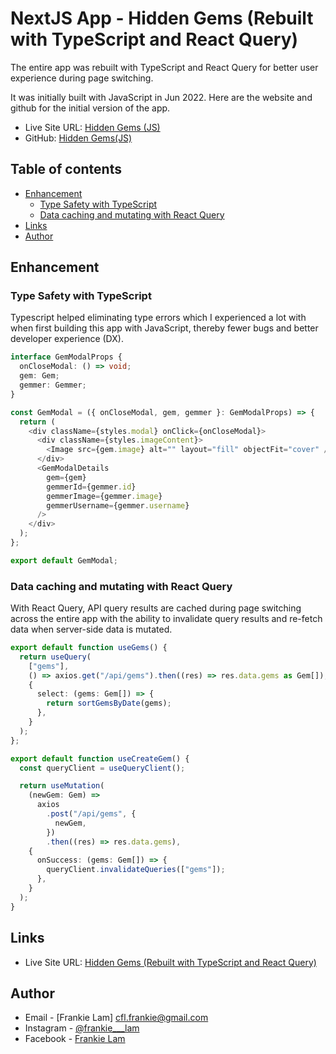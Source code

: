 # NextJS App - Hidden Gems (Rebuilt with TypeScript and React Query)
The entire app was rebuilt with TypeScript and React Query for better user experience during page switching. 

It was initially built with JavaScript in Jun 2022. Here are the website and github for the initial version of the app.
- Live Site URL: [Hidden Gems (JS)](https://hiddengems.vercel.app/)
- GitHub: [Hidden Gems(JS)](https://github.com/frankiecflam/next-hidden-gems)


## Table of contents

- [Enhancement](#enhancement)
  - [Type Safety with TypeScript](#type-safety-with-typescript)
  - [Data caching and mutating with React Query](#data-caching-and-mutating-with-react-query)
- [Links](#Links)
- [Author](#author)

## Enhancement

### Type Safety with TypeScript
Typescript helped eliminating type errors which I experienced a lot with when first building this app with JavaScript, thereby fewer bugs and better developer experience (DX).


```ts
interface GemModalProps {
  onCloseModal: () => void;
  gem: Gem;
  gemmer: Gemmer;
}

const GemModal = ({ onCloseModal, gem, gemmer }: GemModalProps) => {
  return (
    <div className={styles.modal} onClick={onCloseModal}>
      <div className={styles.imageContent}>
        <Image src={gem.image} alt="" layout="fill" objectFit="cover" />
      </div>
      <GemModalDetails
        gem={gem}
        gemmerId={gemmer.id}
        gemmerImage={gemmer.image}
        gemmerUsername={gemmer.username}
      />
    </div>
  );
};

export default GemModal;
```

### Data caching and mutating with React Query

With React Query, API query results are cached during page switching across the entire app with the ability to invalidate query results and re-fetch data when server-side data is mutated.

```ts
export default function useGems() {
  return useQuery(
    ["gems"],
    () => axios.get("/api/gems").then((res) => res.data.gems as Gem[]),
    {
      select: (gems: Gem[]) => {
        return sortGemsByDate(gems);
      },
    }
  );
};

export default function useCreateGem() {
  const queryClient = useQueryClient();

  return useMutation(
    (newGem: Gem) =>
      axios
        .post("/api/gems", {
          newGem,
        })
        .then((res) => res.data.gems),
    {
      onSuccess: (gems: Gem[]) => {
        queryClient.invalidateQueries(["gems"]);
      },
    }
  );
}
```

## Links
- Live Site URL: [Hidden Gems (Rebuilt with TypeScript and React Query)](https://hiddengems-ts.vercel.app/)

## Author

- Email - [Frankie Lam] cfl.frankie@gmail.com
- Instagram - [@frankie\_\_\_lam](https://www.instagram.com/frankie___lam/)
- Facebook - [Frankie Lam](https://www.facebook.com/frankiecflam/)
